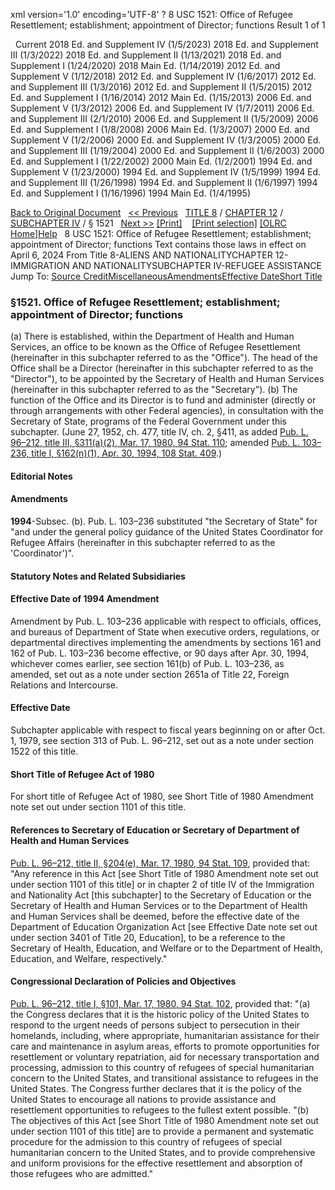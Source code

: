 xml version='1.0' encoding='UTF-8' ?
8 USC 1521: Office of Refugee Resettlement; establishment; appointment of Director; functions
 Result 1 of 1
 
  
  Current
2018 Ed. and Supplement IV (1/5/2023)
2018 Ed. and Supplement III (1/3/2022)
2018 Ed. and Supplement II (1/13/2021)
2018 Ed. and Supplement I (1/24/2020)
2018 Main Ed. (1/14/2019)
2012 Ed. and Supplement V (1/12/2018)
2012 Ed. and Supplement IV (1/6/2017)
2012 Ed. and Supplement III (1/3/2016)
2012 Ed. and Supplement II (1/5/2015)
2012 Ed. and Supplement I (1/16/2014)
2012 Main Ed. (1/15/2013)
2006 Ed. and Supplement V (1/3/2012)
2006 Ed. and Supplement IV (1/7/2011)
2006 Ed. and Supplement III (2/1/2010)
2006 Ed. and Supplement II (1/5/2009)
2006 Ed. and Supplement I (1/8/2008)
2006 Main Ed. (1/3/2007)
2000 Ed. and Supplement V (1/2/2006)
2000 Ed. and Supplement IV (1/3/2005)
2000 Ed. and Supplement III (1/19/2004)
2000 Ed. and Supplement II (1/6/2003)
2000 Ed. and Supplement I (1/22/2002)
2000 Main Ed. (1/2/2001)
1994 Ed. and Supplement V (1/23/2000)
1994 Ed. and Supplement IV (1/5/1999)
1994 Ed. and Supplement III (1/26/1998)
1994 Ed. and Supplement II (1/6/1997)
1994 Ed. and Supplement I (1/16/1996)
1994 Main Ed. (1/4/1995)
  
 
  
[Back to Original Document](/view.xhtml;jsessionid=80FDA5EFF97C670C3A080E38420338C4)
 
[<< Previous](#)
  
 [TITLE 8](/view.xhtml;jsessionid=80FDA5EFF97C670C3A080E38420338C4?req=granuleid%3AUSC-prelim-title8&saved=%7CZ3JhbnVsZWlkOlVTQy1wcmVsaW0tdGl0bGU4LXNlY3Rpb24xNTIx%7C%7C%7C0%7Cfalse%7Cprelim&edition=prelim) / [CHAPTER 12](/view.xhtml;jsessionid=80FDA5EFF97C670C3A080E38420338C4?req=granuleid%3AUSC-prelim-title8-chapter12&saved=%7CZ3JhbnVsZWlkOlVTQy1wcmVsaW0tdGl0bGU4LXNlY3Rpb24xNTIx%7C%7C%7C0%7Cfalse%7Cprelim&edition=prelim) / [SUBCHAPTER IV](/view.xhtml;jsessionid=80FDA5EFF97C670C3A080E38420338C4?req=granuleid%3AUSC-prelim-title8-chapter12-subchapter4&saved=%7CZ3JhbnVsZWlkOlVTQy1wcmVsaW0tdGl0bGU4LXNlY3Rpb24xNTIx%7C%7C%7C0%7Cfalse%7Cprelim&edition=prelim) / § 1521
  
 [Next >>](#)
[[Print]](#)
   
 [[Print selection]](#)
[[OLRC Home]](/browse.xhtml;jsessionid=80FDA5EFF97C670C3A080E38420338C4)[Help](/navHelp.xhtml;jsessionid=80FDA5EFF97C670C3A080E38420338C4)
 
8 USC 1521: Office of Refugee Resettlement; establishment; appointment of Director; functions
Text contains those laws in effect on April 6, 2024
From Title 8-ALIENS AND NATIONALITYCHAPTER 12-IMMIGRATION AND NATIONALITYSUBCHAPTER IV-REFUGEE ASSISTANCE
Jump To: [Source Credit](#sourcecredit)[Miscellaneous](#miscellaneous-note)[Amendments](#amendment-note)[Effective Date](#effectivedate-amendment-note)[Short Title](#shorttitle-note)
### §1521. Office of Refugee Resettlement; establishment; appointment of Director; functions
(a) There is established, within the Department of Health and Human Services, an office to be known as the Office of Refugee Resettlement (hereinafter in this subchapter referred to as the "Office"). The head of the Office shall be a Director (hereinafter in this subchapter referred to as the "Director"), to be appointed by the Secretary of Health and Human Services (hereinafter in this subchapter referred to as the "Secretary").
(b) The function of the Office and its Director is to fund and administer (directly or through arrangements with other Federal agencies), in consultation with the Secretary of State, programs of the Federal Government under this subchapter.
(June 27, 1952, ch. 477, title IV, ch. 2, §411, as added [Pub. L. 96–212, title III, §311(a)(2), Mar. 17, 1980, 94 Stat. 110](/statviewer.htm?volume=94&page=110); amended [Pub. L. 103–236, title I, §162(n)(1), Apr. 30, 1994, 108 Stat. 409](/statviewer.htm?volume=108&page=409).)
  
#### **Editorial Notes**
#### Amendments
**1994**-Subsec. (b). Pub. L. 103–236 substituted "the Secretary of State" for "and under the general policy guidance of the United States Coordinator for Refugee Affairs (hereinafter in this subchapter referred to as the 'Coordinator')".
  
#### **Statutory Notes and Related Subsidiaries**
#### Effective Date of 1994 Amendment
Amendment by Pub. L. 103–236 applicable with respect to officials, offices, and bureaus of Department of State when executive orders, regulations, or departmental directives implementing the amendments by sections 161 and 162 of Pub. L. 103–236 become effective, or 90 days after Apr. 30, 1994, whichever comes earlier, see section 161(b) of Pub. L. 103–236, as amended, set out as a note under section 2651a of Title 22, Foreign Relations and Intercourse.
#### Effective Date
Subchapter applicable with respect to fiscal years beginning on or after Oct. 1, 1979, see section 313 of Pub. L. 96–212, set out as a note under section 1522 of this title.
#### Short Title of Refugee Act of 1980
For short title of Refugee Act of 1980, see Short Title of 1980 Amendment note set out under section 1101 of this title.
#### References to Secretary of Education or Secretary of Department of Health and Human Services
[Pub. L. 96–212, title II, §204(e), Mar. 17, 1980, 94 Stat. 109](/statviewer.htm?volume=94&page=109), provided that: "Any reference in this Act [see Short Title of 1980 Amendment note set out under section 1101 of this title] or in chapter 2 of title IV of the Immigration and Nationality Act [this subchapter] to the Secretary of Education or the Secretary of Health and Human Services or to the Department of Health and Human Services shall be deemed, before the effective date of the Department of Education Organization Act [see Effective Date note set out under section 3401 of Title 20, Education], to be a reference to the Secretary of Health, Education, and Welfare or to the Department of Health, Education, and Welfare, respectively."
#### Congressional Declaration of Policies and Objectives
[Pub. L. 96–212, title I, §101, Mar. 17, 1980, 94 Stat. 102](/statviewer.htm?volume=94&page=102), provided that:
"(a) the Congress declares that it is the historic policy of the United States to respond to the urgent needs of persons subject to persecution in their homelands, including, where appropriate, humanitarian assistance for their care and maintenance in asylum areas, efforts to promote opportunities for resettlement or voluntary repatriation, aid for necessary transportation and processing, admission to this country of refugees of special humanitarian concern to the United States, and transitional assistance to refugees in the United States. The Congress further declares that it is the policy of the United States to encourage all nations to provide assistance and resettlement opportunities to refugees to the fullest extent possible.
"(b) The objectives of this Act [see Short Title of 1980 Amendment note set out under section 1101 of this title] are to provide a permanent and systematic procedure for the admission to this country of refugees of special humanitarian concern to the United States, and to provide comprehensive and uniform provisions for the effective resettlement and absorption of those refugees who are admitted."
